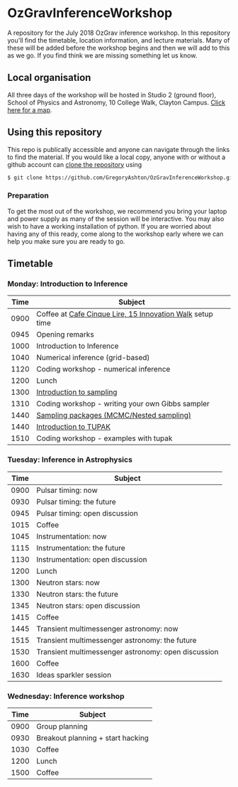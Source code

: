 # OzGravInferenceWorkshop

A repository for the July 2018 OzGrav inference workshop. In this repository you'll find the timetable, location information,
and lecture materials. Many of these will be added before the workshop begins and then we will add to this as we go. If you
find think we are missing something let us know.

## Local organisation

All three days of the workshop will be hosted in Studio 2 (ground floor), School of Physics and Astronomy, 10 College Walk, Clayton Campus.
[Click here for a map](https://goo.gl/maps/Dj62TZ5MG5t).

## Using this repository

This repo is publically accessible and anyone can navigate through the links to find the material. If you would like a
local copy, anyone with or without a github account can
[clone the repository](https://help.github.com/articles/cloning-a-repository/) using 

```bash
$ git clone https://github.com/GregoryAshton/OzGravInferenceWorkshop.git
```

### Preparation

To get the most out of the workshop, we recommend you bring your laptop and power supply as many of the
session will be interactive. You may also wish to have a working installation of python. If you are worried
about having any of this ready, come along to the workshop early where we can help you make sure you are
ready to go.


## Timetable 

### Monday: Introduction to Inference

Time | Subject
---- | ------------------------------------------------
0900 | Coffee at [Cafe Cinque Lire, 15 Innovation Walk](https://goo.gl/maps/TRtzB8GjUzQ2) setup time
0945 | Opening remarks
1000 | Introduction to Inference
1040 | Numerical inference (grid-based)
1120 | Coding workshop - numerical inference
1200 | Lunch
1300 | [Introduction to sampling](/notebooks/introduction-to-sampling.ipynb)
1310 | Coding workshop - writing your own Gibbs sampler
1440 | [Sampling packages (MCMC/Nested sampling)](/notebooks/introduction-to-packaged-samplers.ipynb)
1440 | [Introduction to TUPAK](/notebooks/tupak.ipynb)
1510 | Coding workshop - examples with tupak

### Tuesday: Inference in Astrophysics

Time | Subject
---- | ------------------------------------------------
0900 | Pulsar timing: now
0930 | Pulsar timing: the future
0945 | Pulsar timing: open discussion
1015 | Coffee
1045 | Instrumentation: now
1115 | Instrumentation: the future
1130 | Instrumentation: open discussion
1200 | Lunch
1300 | Neutron stars: now
1330 | Neutron stars: the future
1345 | Neutron stars: open discussion
1415 | Coffee
1445 | Transient multimessenger astronomy: now
1515 | Transient multimessenger astronomy: the future
1530 | Transient multimessenger astronomy: open discussion
1600 | Coffee
1630 | Ideas sparkler session

### Wednesday: Inference workshop

Time | Subject
---- | ------------------------------------------------
0900 | Group planning
0930 | Breakout planning + start hacking
1030 | Coffee
1200 | Lunch
1500 | Coffee



